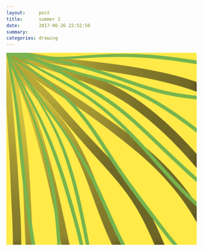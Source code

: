 ```yaml
---
layout:     post
title:      summer 2
date:       2017-06-26 22:52:50
summary:    
categories: drawing
---
```

![summer 2](/images/diary/summer-2.png "sweat and breeze.")
